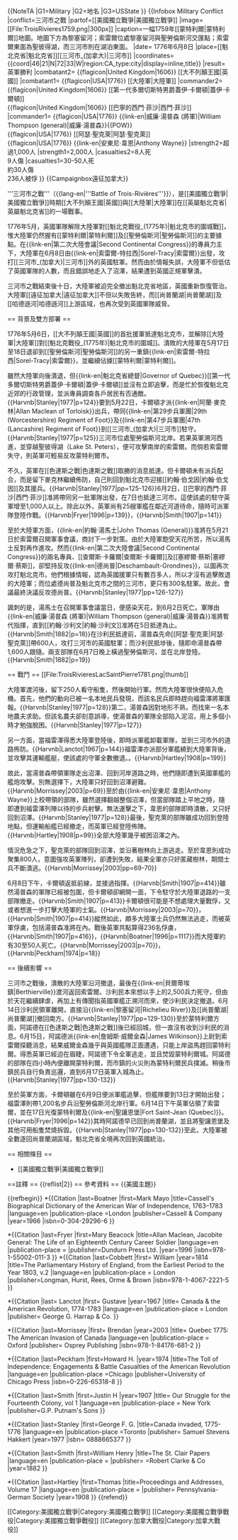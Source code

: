 {{NoteTA
|G1=Military
|G2=地名
|G3=USState
}}
{{Infobox Military Conflict
|conflict=三河市之戰
|partof=[[美國獨立戰爭|美國獨立戰爭]]
|image=[[File:TroisRivieres1759.png|300px]]
|caption=一幅1759年[[蒙特利爾|蒙特利爾]]地圖。地圖下方為黎塞留河；索雷爾位處黎塞留河與聖勞倫斯河交匯點；索雷爾東面為聖彼得湖，而三河市則在湖泊東面。
|date= 1776年6月8日
|place=[[魁北克省|魁北克省]][[三河市_(加拿大)|三河市]]
|coordinates= {{coord|46|21|N|72|33|W|region:CA_type:city|display=inline,title}}
|result=英軍勝利
|combatant2= {{flagicon|United Kingdom|1606}} [[大不列顛王國|英國]]
|combatant1= {{flagicon|USA|1776}} [[大陸軍|大陸軍]]
|commander2={{flagicon|United Kingdom|1606}} [[第一代多爾切斯特男爵蓋伊·卡爾頓|蓋伊·卡爾頓]]<br/>{{flagicon|United Kingdom|1606}} [[巴寧的西門·菲沙|西門·菲沙]]
|commander1= {{flagicon|USA|1776}} {{link-en|威廉·湯普森 (將軍)|William Thompson (general)|威廉·湯普森}}{{POW}}<br/>{{flagicon|USA|1776}} [[阿瑟·聖克萊|阿瑟·聖克萊]]<br/>{{flagicon|USA|1776}} {{link-en|安東尼·韋恩|Anthony Wayne}}
|strength2=超過1,000人
|strength1=2,000人
|casualties2=8人死<br/>9人傷
|casualties1=30-50人死<br/>約30人傷<br/>236人被俘
}}
{{Campaignbox遠征加拿大}}

'''三河市之戰'''（{{lang-en|'''Battle of Trois-Rivières'''}}），是[[美國獨立戰爭|美國獨立戰爭]]時期[[大不列顛王國|英國]]與[[大陸軍|大陸軍]]在[[英屬魁北克省|英屬魁北克省]]的一場戰事。

1776年5月，英國軍隊解除大陸軍對[[魁北克戰役_(1775年)|魁北克市的圍城戰]]，惟大陸軍仍然握有[[蒙特利爾|蒙特利爾]]及[[聖勞倫斯河|聖勞倫斯河]]的主要據點。在{{link-en|第二次大陸會議|Second Continental Congress}}的專員力主下，大陸軍在6月8日由{{link-en|索雷爾-特拉西|Sorel-Tracy|索雷爾}}出發，攻打[[三河市_(加拿大)|三河市]]外的英國駐軍。然而由於情報失誤，大陸軍不但低估了英國軍隊的人數，而且錯誤地走入了沼澤，結果遭到英國正規軍擊潰。

三河市之戰結束後十日，大陸軍被迫完全撤出魁北克省地區，英國重新恢復管治。大陸軍[[遠征加拿大|遠征加拿大]]不但以失敗告終，而[[尚普蘭湖|尚普蘭湖]]及[[哈德遜河|哈德遜河]]上游區域，也再次受到英國軍隊威脅。

== 背景及雙方部署 ==

1776年5月6日，[[大不列顛王國|英國]]的首批援軍抵達魁北克市，並解除[[大陸軍|大陸軍]]對[[魁北克戰役_(1775年)|魁北克市的圍城]]。潰敗的大陸軍在5月17日至18日退卻到[[聖勞倫斯河|聖勞倫斯河]]的另一重鎮{{link-en|索雷爾-特拉西|Sorel-Tracy|索雷爾}}，並繼續佔據[[蒙特利爾|蒙特利爾]]。

雖然大陸軍向後潰退，但{{link-en|魁北克省總督|Governor of Quebec}}[[第一代多爾切斯特男爵蓋伊·卡爾頓|蓋伊·卡爾頓]]並沒有立即追擊，而是忙於恢復魁北克近郊的行政管理，並派專員調查各戶居民有否通敵。<ref>{{Harvnb|Stanley|1977|p=124}}</ref>要到5月22日，卡爾頓才派{{link-en|阿蘭·麥克林|Allan Maclean of Torloisk}}出兵，帶同{{link-en|第29步兵軍團|29th (Worcestershire) Regiment of Foot}}及{{link-en|第47步兵軍團|47th (Lancashire) Regiment of Foot}}到[[三河市_(加拿大)|三河市]]駐守。<ref>{{Harvnb|Stanley|1977|p=125}}</ref>三河市位處聖勞倫斯河北岸。若果英軍溯河西進，並穿越聖彼得湖（Lake St. Peters），便可攻擊南岸的索雷爾。而倘若索雷爾失守，則英軍可輕易反攻蒙特利爾市。

不久，英軍在[[色達斯之戰|色達斯之戰]]取勝的消息抵達。但卡爾頓未有派兵配合，而是留下麥克林繼續佈防，自己則回到魁北克市迎接[[約翰·伯戈因|約翰·伯戈因]]及其援兵。<ref>{{Harvnb|Stanley|1977|pp=125-126}}</ref>6月2日，[[巴寧的西門·菲沙|西門·菲沙]]准將帶同另一批軍隊出發，在7日也抵達三河市。這使該處的駐守英軍增至1,000人以上。除此以外，英軍尚有25艘軍艦在鄰近河道待命，隨時可派軍隊登陸作戰。<ref>{{Harvnb|Fryer|1996|p=139}}，{{Harvnb|Smith|1907|p=141}}</ref>

至於大陸軍方面，{{link-en|約翰·湯馬士|John Thomas (General)}}准將在5月21日於索雷爾召開軍事會議，商討下一步對策。由於大陸軍飽受天花所苦，所以湯馬士反對再作進攻。然而{{link-en|第二次大陸會議|Second Continental Congress}}的兩名專員、[[查爾斯·卡羅爾|查爾斯·卡羅爾]]及[[塞繆爾·蔡斯|塞繆爾·蔡斯]]，卻堅持反攻{{link-en|德尚普|Deschambault-Grondines}}，以圖再次攻打魁北克市。他們根據情報，認為英國援軍只有數百多人，所以才沒有追擊敗退的大陸軍；而位處德尚普及魁北克市之間的三河市，更只有300名駐軍。故此，會議最終決議反攻德尚普。<ref>{{Harvnb|Stanley|1977|pp=126-127}}</ref>

諷刺的是，湯馬士在召開軍事會議當日，便感染天花，到6月2日死亡。軍隊由{{link-en|威廉·湯普森 (將軍)|William Thompson (general)|威廉·湯普森}}准將暫代指揮，直到[[約翰·沙利文|約翰·沙利文]]准將在5日抵達為止。<ref>{{Harvnb|Smith|1882|p=18}}</ref>在沙利民抵達前，湯普森先命[[阿瑟·聖克萊|阿瑟·聖克萊]]帶600人，攻打三河市的英國駐軍；而沙利民抵埗後，隨即命湯普森帶1,600人跟隨。兩支部隊在6月7日晚上橫過聖勞倫斯河，並在北岸登陸。<ref>{{Harvnb|Smith|1882|p=19}}</ref>

== 戰鬥 ==
[[File:TroisRivieresLacSaintPierre1781.png|thumb]]

大陸軍渡河後，留下250人看守船隻，然後開始行軍。然而大陸軍很快便陷入危機。首先，他們的動向已被一名本地民兵發現，而該名民兵即時趕向福雷澤將軍匯報。<ref>{{Harvnb|Stanley|1977|p=128}}</ref>第二，湯普森因對地形不熟，而找來一名本地農夫求助。但該名農夫卻刻意誤導，使湯普森的軍隊全部陷入泥沼，用上多個小時才勉強脫困。<ref>{{Harvnb|Stanley|1977|p=127}}</ref>

另一方面，當福雷澤得悉大陸軍登陸後，即時派軍艦卸載軍隊，並到三河市外的道路佈防。<ref>{{Harvnb|Lanctot|1967|p=144}}</ref>福雷澤亦派部分軍艦繞到大陸軍背後，並攻擊其運輸艦艇，使該處的守軍全數撤退。。<ref>{{Harvnb|Hartley|1908|p=199}}</ref>

故此，當湯普森帶領軍隊走出沼澤、回到河岸道路之時，他們隨即遭到英國軍艦的艦炮攻擊。別無選擇下，大陸軍只好回到沼澤避難。<ref>{{Harvnb|Morrissey|2003|p=69}}</ref>至於由{{link-en|安東尼·韋恩|Anthony Wayne}}上校帶領的部隊，雖然選擇翻越整個沼澤，但當部隊踏上平地之時，隨即遭到福雷澤列陣以待的步兵射擊。無法運擊之下，韋恩的部隊即時潰散，又只好回到沼澤。<ref>{{Harvnb|Stanley|1977|p=128}}</ref>最後，聖克萊的部隊雖成功回到登陸地點，但運輸船艦已經撤走，而英軍已經登陸佈陣。<ref>{{Harvnb|Hartley|1908|p=99}}</ref>全部大陸軍幾乎被困沼澤之內。

情況危急之下，聖克萊的部隊回到沼澤，並沿著樹林向上游逃走。至於韋恩則成功聚集800人，意圖強攻英軍陣列，卻遭到失敗，結果全軍亦只好匿藏樹林，期間士兵不斷潰逃。<ref>{{Harvnb|Morrissey|2003|pp=69-70}}</ref>

6月8日下午，卡爾頓返抵前線，並接過指揮。<ref>{{Harvnb|Smith|1907|p=414}}</ref>雖然湯普森的軍隊已經被包圍，但卡爾頓卻網開一面，下令駐守於大陸軍退路的一支部隊撤走。<ref>{{Harvnb|Smith|1907|p=413}}</ref>卡爾頓很可能是不想處理大量戰俘，又或者想進一步打擊大陸軍的士氣。<ref>{{Harvnb|Morrissey|2003|p=70}}，{{Harvnb|Smith|1907|p=414}}</ref>縱然如此，頗多大陸軍士兵仍然無法逃走，而被英軍俘虜，包括湯普森准將在內。戰後英軍共點算得236名俘虜，<ref>{{Harvnb|Smith|1907|p=416}}，{{Harvnb|Boatner|1996|p=1117}}</ref>而大陸軍約有30至50人死亡。<ref>{{Harvnb|Morrissey|2003|p=70}}，{{Harvnb|Peckham|1974|p=18}}</ref>

== 後續影響 ==

三河市之戰後，潰散的大陸軍沿河撤退，最後在{{link-en|貝爾蒂埃鎮|Berthierville}}渡河返回索雷爾。沙利民本來想以手上的2,500兵力死守，但由於天花繼續肆虐，再加上有傳聞指英國軍艦正溯河而來，使沙利民決定撤退。6月14日沙利民領軍離開，直接沿{{link-en|黎塞留河|Richelieu River}}及[[尚普蘭湖|尚普蘭湖]]撤回南方。<ref>{{Harvnb|Stanley|1977|pp=129-130}}</ref>至於蒙特利爾方面，阿諾德在[[色達斯之戰|色達斯之戰]]後已經回城，但一直沒有收到沙利民的消息。6月15日，阿諾德派{{link-en|詹姆斯·威爾金森|James Wilkinson}}上尉到索雷爾探聽消息，結果威爾金森幾乎與英國艦隊正面遭遇，只能上岸盜馬趕回蒙特利爾。得悉英軍已經迫在眉睫，阿諾德下令全軍逃走，並且焚毀蒙特利爾城。阿諾德的部隊在四小時內便離開蒙特利爾，而市鎮的火災則為蒙特利爾民兵撲滅。稍後市鎮民兵自行負責巡邏，直到6月17日英軍入城為止。<ref>{{Harvnb|Stanley|1977|pp=130-132}}</ref>

至於英軍方面，卡爾頓雖在6月9日便派軍艦追擊，但艦隊要到13日才開始出發；福雷澤則帶1,200名步兵沿聖勞倫斯河北岸行軍。6月14日下午英軍佔領了索雷爾，並在17日光復蒙特利爾及{{link-en|聖讓恩堡|Fort Saint-Jean (Quebec)}}。<ref>{{Harvnb|Fryer|1996|p=142}}</ref>其時阿諾德早已回到尚普蘭湖，並且將聖讓恩堡及其他可用船隻焚燒拆毀。<ref>{{Harvnb|Stanley|1977|pp=130-132}}</ref>至此，大陸軍被全數逐回尚普蘭湖區域，魁北克省全境再次回到英國統治。

== 相關條目 ==
* [[美國獨立戰爭|美國獨立戰爭]]

==註釋 ==
{{reflist|2}}
== 參考資料 ==
{{美國主題}}

{{refbegin}}
*{{Citation
|last=Boatner
|first=Mark Mayo
|title=Cassell's Biographical Dictionary of the American War of Independence, 1763–1783
|language=en
|publication-place =London
|publisher=Cassell & Company
|year=1966
|isbn=0-304-29296-6
}}

*{{Citation
|last=Fryer
|first=Mary Beacock
|title=Allan Maclean, Jacobite General: The Life of an Eighteenth Century Career Soldier
|language=en
|publication-place =
|publisher=Dundurn Press Ltd.
|year=1996
|isbn=978-1-55002-011-3
}}
*{{Citation 
|last=Cobbett
|first= William
|year=1814
|title=The Parliamentary History of England, from the Earliest Period to the Year 1803, v.2
|language=en
|publication-place = London
|publisher=Longman, Hurst, Rees, Orme & Brown
|isbn=978-1-4067-2221-5
}}

*{{Citation 
|last= Lanctot
|first= Gustave
|year=1967
|title= Canada & the American Revolution, 1774-1783
|language=en
|publication-place = London
|publisher= George G. Harrap & Co.
}}

*{{Citation 
|last=Morrissey
|first= Brendan
|year=2003
|title= Quebec 1775: The American Invasion of Canada
|language=en
|publication-place = Oxford
|publisher= Osprey Publishing
|isbn=978-1-84176-681-2
}}

*{{Citation 
|last=Peckham
|first=Howard H.
|year=1974
|title=The Toll of Independence: Engagements & Battle Casualties of the American Revolution
|language=en
|publication-place =Chicago
|publisher=University of Chicago Press
|isbn=0-226-65318-8
}}

*{{Citation 
|last=Smith
|first=Justin H
|year=1907
|title= Our Struggle for the Fourteenth Colony, vol 1
|language=en
|publication-place = New York
|publisher=G.P. Putnam's Sons
}}

*{{Citation
|last=Stanley
|first=George F. G.
|title=Canada invaded, 1775-1776
|language=en
|publication-place =Toronto
|publisher= Samuel Stevens Hakkert
|year=1977
|isbn= 0888665377
}}

*{{Citation
|last=Smith
|first=William Henry
|title=The St. Clair Papers
|language=en
|publication-place =
|publisher= =Robert Clarke & Co
|year=1882
}}

*{{Citation
|last=Hartley
|first=Thomas
|title=Proceedings and Addresses, Volume 17
|language=en
|publication-place =
|publisher= Pennsylvania-German Society
|year=1908
}}
{{refend}}

[[Category:美國獨立戰爭|Category:美國獨立戰爭]]
[[Category:美國獨立戰爭戰役|Category:美國獨立戰爭戰役]]
[[Category:加拿大戰役|Category:加拿大戰役]]